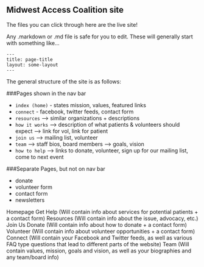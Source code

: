 ## Midwest Access Coalition site

The files you can click through here are the live site!

Any .markdown or .md file is safe for you to edit. These will generally start with something like...

```
---
title: page-title
layout: some-layout
---
```

The general structure of the site is as follows:

###Pages shown in the nav bar
* `index (home)` - states mission, values, featured links
* `connect` - facebook, twitter feeds, contact form
* `resources` --> similar organizations + descriptions
* `how it works` --> description of what patients & volunteers should expect --> link for vol, link for patient
* `join us` --> mailing list, volunteer
* `team` --> staff bios, board members --> goals, vision
* `how to help` --> links to donate, volunteer, sign up for our mailing list, come to next event

###Separate Pages, but not on nav bar
* donate
* volunteer form
* contact form
* newsletters





Homepage
Get Help (Will contain info about services for potential patients + a contact form)
Resources (Will contain info about the issue, advocacy, etc.)
Join Us
Donate (Will contain info about how to donate + a contact form)
Volunteer (Will contain info about volunteer opportunities + a contact form)
Connect (Will contain your Facebook and Twitter feeds, as well as various FAQ type questions that lead to different parts of the website)
Team (Will contain values, mission, goals and vision, as well as your biographies and any team/board info)
